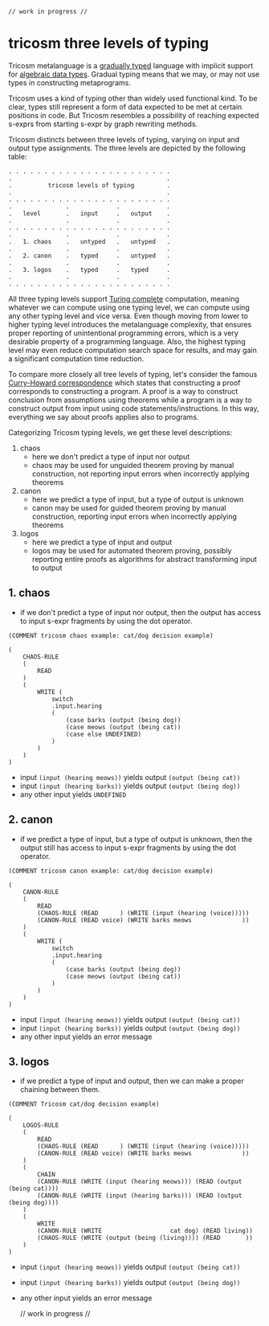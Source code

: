     // work in progress //

# tricosm three levels of typing

Tricosm metalanguage is a [gradually typed](https://en.wikipedia.org/wiki/Gradual_typing) language with implicit support for [algebraic data types](https://en.wikipedia.org/wiki/Algebraic_data_type). Gradual typing means that we may, or may not use types in constructing metaprograms.

Tricosm uses a kind of typing other than widely used functional kind. To be clear, types still represent a form of data expected to be met at certain positions in code. But Tricosm resembles a possibility of reaching expected s-exprs from starting s-expr by graph rewriting methods.

Tricosm distincts between three levels of typing, varying on input and output type assignments. The three levels are depicted by the following table:

```
. . . . . . . . . . . . . . . . . . . . . . .
.                                           .
.          tricosm levels of typing         .
.                                           .
. . . . . . . . . . . . . . . . . . . . . . .
.               .             .             .
.   level       .   input     .   output    . 
.               .             .             .
. . . . . . . . . . . . . . . . . . . . . . . 
.               .             .             .
.   1. chaos    .   untyped   .   untyped   . 
.               .             .             .
.   2. canon    .   typed     .   untyped   . 
.               .             .             .
.   3. logos    .   typed     .   typed     .
.               .             .             .
. . . . . . . . . . . . . . . . . . . . . . .
```

All three typing levels support [Turing complete](https://en.wikipedia.org/wiki/Turing_completeness) computation, meaning whatever we can compute using one typing level, we can compute using any other typing level and vice versa. Even though moving from lower to higher typing level introduces the metalanguage complexity, that ensures proper reporting of unintentional programming errors, which is a very desirable property of a programming language. Also, the highest typing level may even reduce computation search space for results, and may gain a significant computation time reduction.

To compare more closely all tree levels of typing, let's consider the famous [Curry-Howard correspondence](https://en.wikipedia.org/wiki/Curry%E2%80%93Howard_correspondence) which states that constructing a proof corresponds to constructing a program. A proof is a way to construct conclusion from assumptions using theorems while a program is a way to construct output from input using code statements/instructions. In this way, everything we say about proofs applies also to programs.

Categorizing Tricosm typing levels, we get these level descriptions:
1. chaos
    - here we don't predict a type of input nor output
    - chaos may be used for unguided theorem proving by manual construction, not reporting input errors when incorrectly applying theorems
2. canon
    - here we predict a type of input, but a type of output is unknown
    - canon may be used for guided theorem proving by manual construction, reporting input errors when incorrectly applying theorems
3. logos
    - here we predict a type of input and output
    - logos may be used for automated theorem proving, possibly reporting entire proofs as algorithms for abstract transforming input to output

## 1. chaos

- if we don't predict a type of input nor output, then the output has access to input s-expr fragments by using the dot operator.

```
(COMMENT tricosm chaos example: cat/dog decision example)

(
    CHAOS-RULE
    (
        READ
    )
    (
        WRITE (
            switch
            .input.hearing
            (
                (case barks (output (being dog))
                (case meows (output (being cat))
                (case else UNDEFINED)
            )
        )
    )
)
```

- input `(input (hearing meows))` yields output `(output (being cat))`
- input `(input (hearing barks))` yields output `(output (being dog))`
- any other input yields `UNDEFINED`

## 2. canon

- if we predict a type of input, but a type of output is unknown, then the output still has access to input s-expr fragments by using the dot operator.

```
(COMMENT tricosm canon example: cat/dog decision example)

(
    CANON-RULE
    (
        READ
        (CHAOS-RULE (READ      ) (WRITE (input (hearing (voice)))))
        (CANON-RULE (READ voice) (WRITE barks meows              ))
    )
    (
        WRITE (
            switch
            .input.hearing
            (
                (case barks (output (being dog))
                (case meows (output (being cat))
            )
        )
    )
)
```

- input `(input (hearing meows))` yields output `(output (being cat))`
- input `(input (hearing barks))` yields output `(output (being dog))`
- any other input yields an error message

## 3. logos

- if we predict a type of input and output, then we can make a proper chaining between them.

```
(COMMENT Tricosm cat/dog decision example)

(
    LOGOS-RULE
    (
        READ
        (CHAOS-RULE (READ      ) (WRITE (input (hearing (voice)))))
        (CANON-RULE (READ voice) (WRITE barks meows              ))
    )
    (
        CHAIN
        (CANON-RULE (WRITE (input (hearing meows))) (READ (output (being cat))))
        (CANON-RULE (WRITE (input (hearing barks))) (READ (output (being dog))))
    )
    (
        WRITE
        (CANON-RULE (WRITE                   cat dog) (READ living))
        (CHAOS-RULE (WRITE (output (being (living)))) (READ       ))
    )
)
```

- input `(input (hearing meows))` yields output `(output (being cat))`
- input `(input (hearing barks))` yields output `(output (being dog))`
- any other input yields an error message

    // work in progress //


